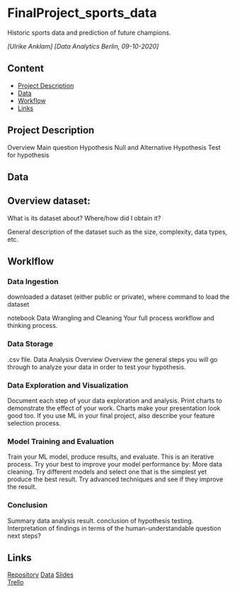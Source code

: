 # FinalProject_sports_data
Historic sports data and prediction of future champions.  

*[Ulrike Anklam]*
*[Data Analytics Berlin, 09-10-2020]*


## Content
- [Project Description](#project-description)
- [Data](#data)
- [Workflow](#workflow)
- [Links](#links)


## Project Description

Overview
Main question
Hypothesis
Null and Alternative Hypothesis
Test for hypothesis

## Data

## Overview dataset:

What is its dataset about?
Where/how did I obtain it?

General description of the dataset such as the size, complexity, data types, etc.

## Worklflow

### Data Ingestion
downloaded a dataset (either public or private), where 
command to load the dataset

notebook Data Wrangling and Cleaning
Your full process 
workflow and thinking process.

### Data Storage

.csv file.
Data Analysis
Overview
Overview the general steps you will go through to analyze your data in order to test your hypothesis.

### Data Exploration and Visualization
Document each step of your data exploration and analysis.
Print charts to demonstrate the effect of your work. Charts make your presentation look good too.
If you use ML in your final project, also describe your feature selection process.

### Model Training and Evaluation
Train your ML model, produce results, and evaluate.
This is an iterative process. Try your best to improve your model performance by:
More data cleaning.
Try different models and select one that is the simplest yet produce the best result.
Try advanced techniques and see if they improve the result.

### Conclusion
Summary data analysis result.
conclusion of hypothesis testing.
Interpretation of findings in terms of the human-understandable question
next steps?

## Links
[Repository](https://github.com/Ulli-H/FinalProject_sports_data)
[Data](https://) 
[Slides](https://)  
[Trello](https://trello.com/b/d1QbNqiy/final-project-nfl-data) 
